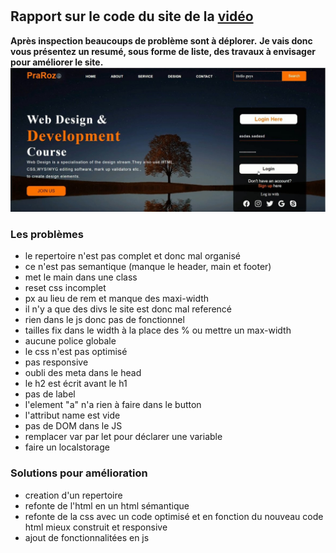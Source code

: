 #
## Rapport sur le code du site de la [vidéo](https://www.youtube.com/watch?v=CQZxeoQeo5c)

__Après inspection beaucoups de problème sont à déplorer.__
__Je vais donc vous présentez un resumé, sous forme de liste, des travaux à envisager pour améliorer le site.__
![Screenshot](./asset/Capture%20d%E2%80%99%C3%A9cran%202022-04-06%20131215.jpg "Screenshot")
### Les problèmes

* le repertoire n'est pas complet et donc mal organisé
* ce n'est pas semantique (manque le header, main et footer)
* met le main dans une class 
* reset css incomplet
* px au lieu de rem et manque des maxi-width
* il n'y a que des divs le site est donc mal referencé
* rien dans le js donc pas de fonctionnel
* tailles fix dans le width à la place des % ou mettre un max-width
* aucune police globale
* le css n'est pas optimisé
* pas responsive
* oubli des meta dans le head
* le h2 est écrit avant le h1 
* pas de label
* l'element "a" n'a rien à faire dans le button
* l'attribut name est vide 
* pas de DOM dans le JS
* remplacer var par let pour déclarer une variable
* faire un localstorage

### Solutions pour amélioration

* creation d'un repertoire 
* refonte de l'html en un html sémantique
* refonte de la css avec un code optimisé et en fonction du nouveau code html mieux construit et responsive
* ajout de fonctionnalitées en js